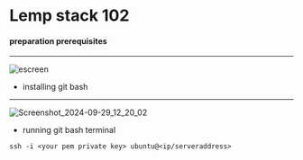 # Lemp stack 102

#### preparation prerequisites
---
![escreen](https://github.com/user-attachments/assets/4bfc92b9-189c-488c-86f2-eceedeae464a)


* installing git bash
---
![Screenshot_2024-09-29_12_20_02](https://github.com/user-attachments/assets/23fdf54b-4fe0-4cb2-8326-8a0adf55fda5)

+ running git bash terminal

```
ssh -i <your pem private key> ubuntu@<ip/serveraddress>
```
